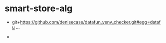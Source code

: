 # smart-store-alg
+ git+https://github.com/denisecase/datafun_venv_checker.git#egg=datafu ...   
+ ~~~~~~~~~~~~~~~~~~~~~~~~~~~~~~~~~~~~~~~~~~~~~~~~~~~~~~~~~~~~~~~~~~~~~     